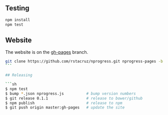 ## Testing

```sh
npm install
npm test
```

## Website

The website is on the [gh-pages](https://github.com/rstacruz/nprogress/tree/gh-pages) branch.

````sh
git clone https://github.com/rstacruz/nprogress.git nprogress-pages -b gh-pages
```

## Releasing

```sh
$ npm test
$ bump *.json nprogress.js          # bump version numbers
$ git release 0.1.1                 # release to bower/github
$ npm publish                       # release to npm
$ git push origin master:gh-pages   # update the site
````
